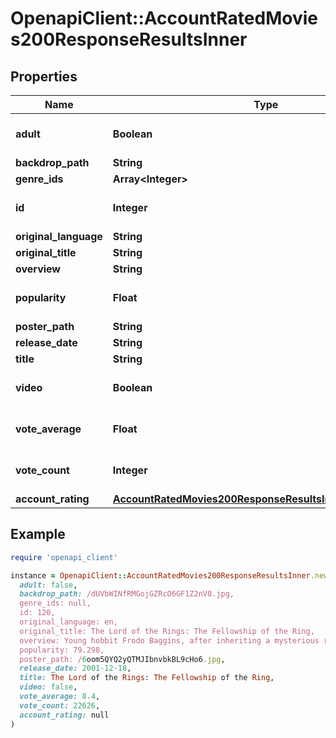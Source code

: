 # OpenapiClient::AccountRatedMovies200ResponseResultsInner

## Properties

| Name | Type | Description | Notes |
| ---- | ---- | ----------- | ----- |
| **adult** | **Boolean** |  | [optional][default to true] |
| **backdrop_path** | **String** |  | [optional] |
| **genre_ids** | **Array&lt;Integer&gt;** |  | [optional] |
| **id** | **Integer** |  | [optional][default to 0] |
| **original_language** | **String** |  | [optional] |
| **original_title** | **String** |  | [optional] |
| **overview** | **String** |  | [optional] |
| **popularity** | **Float** |  | [optional][default to 0] |
| **poster_path** | **String** |  | [optional] |
| **release_date** | **String** |  | [optional] |
| **title** | **String** |  | [optional] |
| **video** | **Boolean** |  | [optional][default to true] |
| **vote_average** | **Float** |  | [optional][default to 0] |
| **vote_count** | **Integer** |  | [optional][default to 0] |
| **account_rating** | [**AccountRatedMovies200ResponseResultsInnerAccountRating**](AccountRatedMovies200ResponseResultsInnerAccountRating.md) |  | [optional] |

## Example

```ruby
require 'openapi_client'

instance = OpenapiClient::AccountRatedMovies200ResponseResultsInner.new(
  adult: false,
  backdrop_path: /dUVbWINfRMGojGZRcO6GF1Z2nV8.jpg,
  genre_ids: null,
  id: 120,
  original_language: en,
  original_title: The Lord of the Rings: The Fellowship of the Ring,
  overview: Young hobbit Frodo Baggins, after inheriting a mysterious ring from his uncle Bilbo, must leave his home in order to keep it from falling into the hands of its evil creator. Along the way, a fellowship is formed to protect the ringbearer and make sure that the ring arrives at its final destination: Mt. Doom, the only place where it can be destroyed.,
  popularity: 79.298,
  poster_path: /6oom5QYQ2yQTMJIbnvbkBL9cHo6.jpg,
  release_date: 2001-12-18,
  title: The Lord of the Rings: The Fellowship of the Ring,
  video: false,
  vote_average: 8.4,
  vote_count: 22626,
  account_rating: null
)
```

